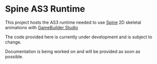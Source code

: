 # Spine AS3 Runtime

This project hosts the AS3 runtime needed to use [Spine](http://esotericsoftware.com/) 2D skeletal animations with [GameBuilder Studio](http://gamebuilderstudio.com/)

The code provided here is currently under development and is subject to change.

Documentation is being worked on and will be provided as soon as possible.